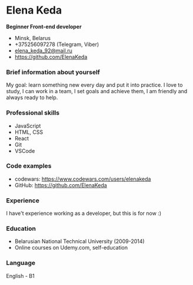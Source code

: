# Elena Keda
**Beginner Front-end developer**

* Minsk, Belarus
* +375256097278 (Telegram, Viber)
* elena_keda_92@mail.ru
* https://github.com/ElenaKeda

### Brief information about yourself
My goal: learn something new every day and put it into practice. I love to study, I can work in a team, I set goals and achieve them, I am friendly and always ready to help.

### Professional skills
* JavaScript
* HTML, CSS
* React
* Git
* VSCode

### Code examples
* codewars: https://www.codewars.com/users/elenakeda
* GitHub: https://github.com/ElenaKeda

### Experience
I have't experience working as a developer, but this is for now :)

### Education
* Belarusian National Technical University (2009-2014)
* Online courses on Udemy.com, self-education

### Language
English - B1
